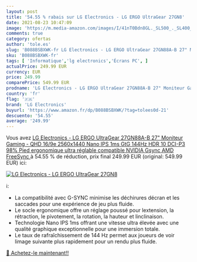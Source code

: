 ```yaml
---
layout: post
title: '54.55 % rabais sur LG Electronics - LG ERGO UltraGear 27GN8'
date: 2021-08-23 10:47:09
image: 'https://m.media-amazon.com/images/I/41nT0Bdn8GL._SL500_._SL400_.jpg'
comments: true
category: ofertas
author: 'tole.es'
slug: 'B088BSBXWK-fr LG Electronics - LG ERGO UltraGear 27GN88A-B 27" Moniteur...'
sku: 'B088BSBXWK-fr'
tags: [ 'Informatique','lg electronics','Écrans PC', ]
actualPrice: 249.99 EUR
currency: EUR
price: 249.99
comparePrice: 549.99 EUR
prodname: 'LG Electronics - LG ERGO UltraGear 27GN88A-B 27" Moniteur Gaming - QHD 16/9e 2560x1440  Nano IPS 1ms GtG 144Hz  HDR 10  DCI-P3 98%  Pied ergonomique ultra réglable  compatible NVIDIA Gsync  AMD FreeSync '
country: 'fr'
flag: '🇫🇷'
brand: 'LG Electronics'
buyurl: 'https://www.amazon.fr/dp/B088BSBXWK/?tag=tolees0d-21'
descuento: '54.55'
average: '249.99'
---
```


Vous avez [LG Electronics - LG ERGO UltraGear 27GN88A-B 27" Moniteur Gaming - QHD 16/9e 2560x1440  Nano IPS 1ms GtG 144Hz  HDR 10  DCI-P3 98%  Pied ergonomique ultra réglable  compatible NVIDIA Gsync  AMD FreeSync ](https://www.amazon.fr/dp/B088BSBXWK/?tag=tolees0d-21)  à  54.55 % de réduction, prix final  249.99 EUR (original: 549.99 EUR) ici:

[![LG Electronics - LG ERGO UltraGear 27GN8](https://m.media-amazon.com/images/I/41nT0Bdn8GL._SL500_._SL400_.jpg)](https://www.amazon.fr/dp/B088BSBXWK/?tag=tolees0d-21)

ℹ️:

- La compatibilité avec G-SYNC minimise les déchirures décran et les saccades pour une expérience de jeu plus fluide.
- Le socle ergonomique offre un réglage poussé pour lextension, la rétraction, le pivotement, la rotation, la hauteur et linclinaison.
- Technologie Nano IPS 1ms offrant une vitesse ultra élevée avec une qualité graphique exceptionnelle pour une immersion totale.
- Le taux de rafraîchissement de 144 Hz permet aux joueurs de voir limage suivante plus rapidement pour un rendu plus fluide.

[🛒 Achetez-le maintenant!!](https://www.amazon.fr/dp/B088BSBXWK/?tag=tolees0d-21)
